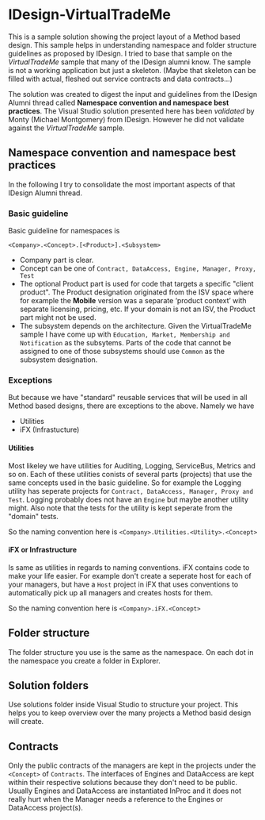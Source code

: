 # IDesign-VirtualTradeMe
This is a sample solution showing the project layout of a Method based design. 
This sample helps in understanding namespace and folder structure guidelines as proposed by IDesign. I tried to base that sample on the *VirtualTradeMe* sample that many of the IDesign alumni know. The sample is not a working application but just a skeleton. (Maybe that skeleton can be filled with actual, fleshed out service contracts and data contracts...) 

The solution was created to digest the input and guidelines from the IDesign Alumni thread called **Namespace convention and namespace best practices**.
The Visual Studio solution presented here has been *validated* by Monty (Michael Montgomery) from IDesign. However he did not validate 
against the *VirtualTradeMe* sample. 

## Namespace convention and namespace best practices 
In the following I try to consolidate the most important aspects of that IDesign Alumni thread.

### Basic guideline
Basic guideline for namespaces is 

`<Company>.<Concept>.[<Product>].<Subsystem>`

* Company part is clear. 
* Concept can be one of `Contract, DataAccess, Engine, Manager, Proxy, Test`
* The optional Product part is used for code that targets a specific "client product". 
The Product designation originated from the ISV space where for example the **Mobile** version was a separate ‘product context’ with
separate licensing, pricing, etc. If your domain is not an ISV, the Product part might not be used. 
* The subsystem depends on the architecture. Given the VirtualTradeMe sample I have come up with `Education, Market, Membership and Notification` 
as the subsytems. Parts of the code that cannot be assigned to one of those subsystems should use `Common` as the 
subsystem designation.

### Exceptions
But because we have "standard" reusable services that will be used in all Method based designs, there are exceptions to the above. Namely we have 
* Utilities
* iFX (Infrastucture)

#### Utilities
Most likeley we have utilities for Auditing, Logging, ServiceBus, Metrics and so on. Each of these utilities conists of several parts (projects) that use the same concepts used in the basic guideline. So for example the Logging utility
has seperate projects for `Contract, DataAccess, Manager, Proxy and Test`. Logging probably does not have an `Engine`
but maybe another utility might. Also note that the tests for the utility is kept seperate from the "domain" tests.

So the naming convention here is `<Company>.Utilities.<Utility>.<Concept>`

#### iFX or Infrastructure
Is same as utilities in regards to naming conventions. iFX contains code to make your life easier. For example don't create a seperate host for each of your managers, but have a `Host` project in iFX that uses conventions to automatically pick up all managers and creates hosts for them.

So the naming convention here is `<Company>.iFX.<Concept>`

## Folder structure
The folder structure you use is the same as the namespace. On each dot in the namespace you create a folder in Explorer.

## Solution folders
Use solutions folder inside Visual Studio to structure your project. This helps you to keep overview over the many projects a Method basid design will create.

## Contracts
Only the public contracts of the managers are kept in the projects under the `<Concept>` of `Contracts`. The interfaces of Engines and DataAccess are kept within their respective solutions because they don't need to be public. Usually Engines and DataAccess are instantiated InProc and it does not really hurt when the Manager needs a reference to the Engines or DataAccess project(s).









